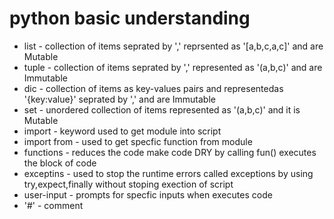 # python basic understanding 
* list - collection of items seprated by ',' reprsented as '[a,b,c,a,c]' and are Mutable
* tuple - collection of items seprated by ',' represented as '(a,b,c)' and are Immutable
* dic - collection of items as key-values pairs and representedas '{key:value}' seprated by ',' and are Immutable
* set - unordered collection of items represented as '(a,b,c)' and it is Mutable
* import - keyword used to get module into script
* import from - used to get specfic function from module
* functions - reduces the code make code DRY by calling fun() executes the block of code 
* exceptins - used to stop the runtime errors called exceptions by using try,expect,finally without stoping exection of script
* user-input - prompts for specfic inputs when executes code 
* '#' - comment
